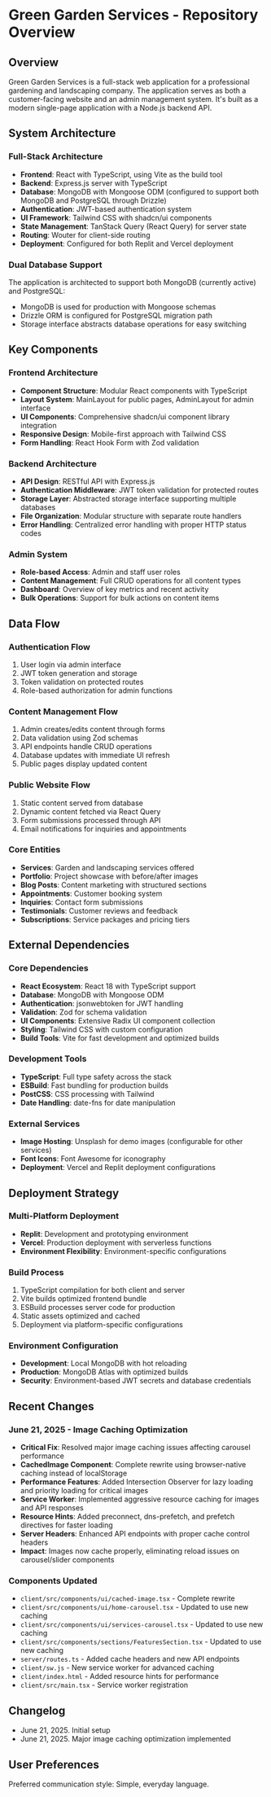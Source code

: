 # Green Garden Services - Repository Overview

## Overview

Green Garden Services is a full-stack web application for a professional gardening and landscaping company. The application serves as both a customer-facing website and an admin management system. It's built as a modern single-page application with a Node.js backend API.

## System Architecture

### Full-Stack Architecture
- **Frontend**: React with TypeScript, using Vite as the build tool
- **Backend**: Express.js server with TypeScript
- **Database**: MongoDB with Mongoose ODM (configured to support both MongoDB and PostgreSQL through Drizzle)
- **Authentication**: JWT-based authentication system
- **UI Framework**: Tailwind CSS with shadcn/ui components
- **State Management**: TanStack Query (React Query) for server state
- **Routing**: Wouter for client-side routing
- **Deployment**: Configured for both Replit and Vercel deployment

### Dual Database Support
The application is architected to support both MongoDB (currently active) and PostgreSQL:
- MongoDB is used for production with Mongoose schemas
- Drizzle ORM is configured for PostgreSQL migration path
- Storage interface abstracts database operations for easy switching

## Key Components

### Frontend Architecture
- **Component Structure**: Modular React components with TypeScript
- **Layout System**: MainLayout for public pages, AdminLayout for admin interface
- **UI Components**: Comprehensive shadcn/ui component library integration
- **Responsive Design**: Mobile-first approach with Tailwind CSS
- **Form Handling**: React Hook Form with Zod validation

### Backend Architecture
- **API Design**: RESTful API with Express.js
- **Authentication Middleware**: JWT token validation for protected routes
- **Storage Layer**: Abstracted storage interface supporting multiple databases
- **File Organization**: Modular structure with separate route handlers
- **Error Handling**: Centralized error handling with proper HTTP status codes

### Admin System
- **Role-based Access**: Admin and staff user roles
- **Content Management**: Full CRUD operations for all content types
- **Dashboard**: Overview of key metrics and recent activity
- **Bulk Operations**: Support for bulk actions on content items

## Data Flow

### Authentication Flow
1. User login via admin interface
2. JWT token generation and storage
3. Token validation on protected routes
4. Role-based authorization for admin functions

### Content Management Flow
1. Admin creates/edits content through forms
2. Data validation using Zod schemas
3. API endpoints handle CRUD operations
4. Database updates with immediate UI refresh
5. Public pages display updated content

### Public Website Flow
1. Static content served from database
2. Dynamic content fetched via React Query
3. Form submissions processed through API
4. Email notifications for inquiries and appointments

### Core Entities
- **Services**: Garden and landscaping services offered
- **Portfolio**: Project showcase with before/after images
- **Blog Posts**: Content marketing with structured sections
- **Appointments**: Customer booking system
- **Inquiries**: Contact form submissions
- **Testimonials**: Customer reviews and feedback
- **Subscriptions**: Service packages and pricing tiers

## External Dependencies

### Core Dependencies
- **React Ecosystem**: React 18 with TypeScript support
- **Database**: MongoDB with Mongoose ODM
- **Authentication**: jsonwebtoken for JWT handling
- **Validation**: Zod for schema validation
- **UI Components**: Extensive Radix UI component collection
- **Styling**: Tailwind CSS with custom configuration
- **Build Tools**: Vite for fast development and optimized builds

### Development Tools
- **TypeScript**: Full type safety across the stack
- **ESBuild**: Fast bundling for production builds
- **PostCSS**: CSS processing with Tailwind
- **Date Handling**: date-fns for date manipulation

### External Services
- **Image Hosting**: Unsplash for demo images (configurable for other services)
- **Font Icons**: Font Awesome for iconography
- **Deployment**: Vercel and Replit deployment configurations

## Deployment Strategy

### Multi-Platform Deployment
- **Replit**: Development and prototyping environment
- **Vercel**: Production deployment with serverless functions
- **Environment Flexibility**: Environment-specific configurations

### Build Process
1. TypeScript compilation for both client and server
2. Vite builds optimized frontend bundle
3. ESBuild processes server code for production
4. Static assets optimized and cached
5. Deployment via platform-specific configurations

### Environment Configuration
- **Development**: Local MongoDB with hot reloading
- **Production**: MongoDB Atlas with optimized builds
- **Security**: Environment-based JWT secrets and database credentials

## Recent Changes

### June 21, 2025 - Image Caching Optimization
- **Critical Fix**: Resolved major image caching issues affecting carousel performance
- **CachedImage Component**: Complete rewrite using browser-native caching instead of localStorage
- **Performance Features**: Added Intersection Observer for lazy loading and priority loading for critical images
- **Service Worker**: Implemented aggressive resource caching for images and API responses
- **Resource Hints**: Added preconnect, dns-prefetch, and prefetch directives for faster loading
- **Server Headers**: Enhanced API endpoints with proper cache control headers
- **Impact**: Images now cache properly, eliminating reload issues on carousel/slider components

### Components Updated
- `client/src/components/ui/cached-image.tsx` - Complete rewrite
- `client/src/components/ui/home-carousel.tsx` - Updated to use new caching
- `client/src/components/ui/services-carousel.tsx` - Updated to use new caching
- `client/src/components/sections/FeaturesSection.tsx` - Updated to use new caching
- `server/routes.ts` - Added cache headers and new API endpoints
- `client/sw.js` - New service worker for advanced caching
- `client/index.html` - Added resource hints for performance
- `client/src/main.tsx` - Service worker registration

## Changelog

- June 21, 2025. Initial setup
- June 21, 2025. Major image caching optimization implemented

## User Preferences

Preferred communication style: Simple, everyday language.